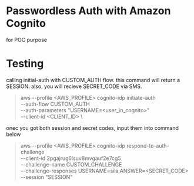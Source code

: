 # Passwordless Auth with Amazon Cognito
for POC purpose

# Testing
calling initial-auth with CUSTOM_AUTH flow. this command will return a SESSION. 
also, you will recieve SECRET_CODE via SMS.
> aws --profile <AWS_PROFILE> cognito-idp initiate-auth \
  --auth-flow CUSTOM_AUTH \
  --auth-parameters "USERNAME=<user_in_cognito>" \
  --client-id <CLIENT_ID> \
  
onec you got both session and secret codes, input them into command below
> aws --profile <AWS_PROFILE> cognito-idp respond-to-auth-challenge \
  --client-id 2pgajrug6lsuv8mvgauf2e7cg5 \
  --challenge-name CUSTOM_CHALLENGE \
  --challenge-responses USERNAME=sila,ANSWER=<SECRET_CODE> \
  --session "SESSION"
